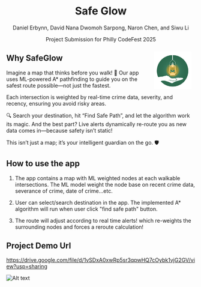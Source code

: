 
<div align="center">
  <h1>Safe Glow</h1>
  <p>Daniel Erbynn, David Nana Dwomoh Sarpong, Naron Chen, and Siwu Li</p>
  <p>Project Submission for Philly CodeFest 2025
</div>


<img src="./assets/SafeGlowLogo.png" alt="Logo" style="float: right; width: 100px; margin: 10px;">

## Why SafeGlow
Imagine a map that thinks before you walk! 🚀 Our app uses ML-powered A* pathfinding to guide you on the safest route possible—not just the fastest. 

Each intersection is weighted by real-time crime data, severity, and recency, ensuring you avoid risky areas.

🔍 Search your destination, hit “Find Safe Path”, and let the algorithm work its magic. And the best part? Live alerts dynamically re-route you as new data comes in—because safety isn’t static!

This isn’t just a map; it’s your intelligent guardian on the go. 🛡️

## How to use the app

1. The app contains a map with ML weighted nodes at each walkable intersections. The ML model weight the node base on recent crime data, severance of crime, date of crime...etc.

2. User can select/search destination in the app. The implemented A* algorithm will run when user click "find safe path" button. 

3. The route will adjust according to real time alerts! which re-weights the surrounding nodes and forces a reroute calculation!

## Project Demo Url
https://drive.google.com/file/d/1vSDxA0xwRp5sr3qpwHQ7cOybk1vjG2GV/view?usp=sharing

![Alt text](https://www.scotsmanguide.com/files/sites/2/2023/01/1c6e20ca_r_Scully_0820-hero.jpg)
